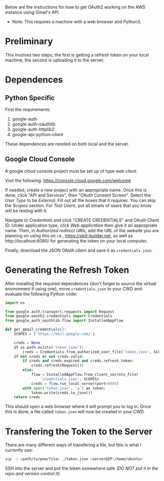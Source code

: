Below are the instructions for how to get OAuth2 working on the AWS instance using Gmail's API.

* Note: This requires a machine with a web browser and Python3.

# Preliminary

This involves two steps, the first is getting a refresh token on your local
machine, the second is uploading it to the server.

# Dependences

## Python Specific

First the requirements:
1. google-auth
2. google-auth-oauthlib
3. google-auth-httplib2
4. google-api-python-client

These dependences are needed on both local and the server.

## Google Cloud Console

A google cloud console project must be set up of type _web client_.

Visit the following: https://console.cloud.google.com/welcome

If needed, create a new project with an appropriate name.
Once this is done, click "API and Services", then "OAuth Consent Screen".
Select the _User Type_ to be _External_. Fill out all the boxes that it
requires. You can skip the _Scopes_ section. For _Test Users_, put all
emails of users that you know will be testing with it.

Navigate to _Credentials_ and click "CREATE CREDENTIALS" and OAuth Client ID.
Under application type, click _Web application_ then give it an appropriate name.
Then, in _Authorized redirect URIs_, add the URL of the website you are planning
on using this on i.e., https://skill-builder.net, as well as http://localhost:8080/
for generating the token on your local computer.

Finally, download the JSON OAuth client and save it as `credentials.json`.

# Generating the Refresh Token

After installing the required dependences (don't forget to source the virtual
environment if using one), move `credentials.json` to your CWD and evaluate the following Python code:

```py
import os

from google.auth.transport.requests import Request
from google.oauth2.credentials import Credentials
from google_auth_oauthlib.flow import InstalledAppFlow

def get_gmail_credentials():
    SCOPES = ['https://mail.google.com/']

    creds = None
    if os.path.exists('token.json'):
        creds = Credentials.from_authorized_user_file('token.json', SCOPES)
    if not creds or not creds.valid:
        if creds and creds.expired and creds.refresh_token:
            creds.refresh(Request())
        else:
            flow = InstalledAppFlow.from_client_secrets_file(
                'credentials.json', SCOPES)
            creds = flow.run_local_server(port=8080)
        with open('token.json', 'w') as token:
            token.write(creds.to_json())
    return creds
```

This should open a web browser where it will prompt you to log in.
Once this is done, a file called `token.json` will now be created
in your CWD.

# Transfering the Token to the Server

There are many different ways of transfering a file, but this is
what I currently use:

```bash
scp -i <path/to/pem/file> ./token.json <server@IP:/home/ubuntu>
```

SSH into the server and put the token somewhere safe *(DO NOT put it
in the repo and version control it)*.
